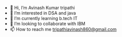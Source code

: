- 👋 Hi, I’m Avinash Kumar tripathi 
- 👀 I’m interested in DSA and java  
- 🌱 I’m currently learning b.tech IT
- 💞️ I’m looking to collaborate with IBM
- 📫 How to reach me tripathiavinash860@gmail.com

<!---
avinash8303/avinash8303 is a ✨ special ✨ repository because its `README.md` (this file) appears on your GitHub profile.
You can click the Preview link to take a look at your changes.
--->
